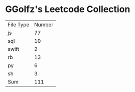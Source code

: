 # GGolfz's Leetcode Collection

<table><tr><td>File Type</td><td>Number</td></tr><tr><td>js</td><td>77</td></tr><tr><td>sql</td><td>10</td></tr><tr><td>swift</td><td>2</td></tr><tr><td>rb</td><td>13</td></tr><tr><td>py</td><td>6</td></tr><tr><td>sh</td><td>3</td></tr><tr><td>Sum</td><td>111</td></tr></table>